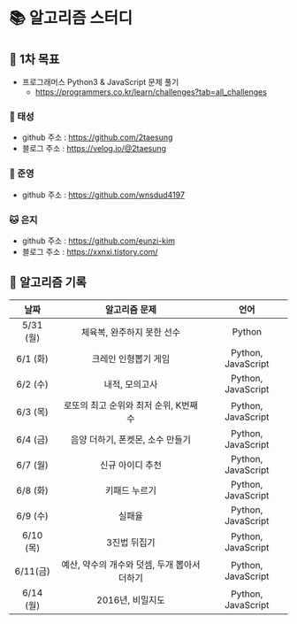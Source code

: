 # 📚 알고리즘 스터디

## 📌 1차 목표

- 프로그래머스 Python3 & JavaScript 문제 풀기
  - https://programmers.co.kr/learn/challenges?tab=all_challenges





### 🐸 태성

- github 주소 : https://github.com/2taesung
- 블로그 주소 : https://velog.io/@2taesung


### 🐰 준영

- github 주소 : https://github.com/wnsdud4197



### 🐱 은지

- github 주소 : https://github.com/eunzi-kim
- 블로그 주소 : https://xxnxi.tistory.com/





## 📅 알고리즘 기록

|   날짜    |                알고리즘 문제                 |        언어        |
| :-------: | :------------------------------------------: | :----------------: |
| 5/31 (월) |          체육복, 완주하지 못한 선수          |       Python       |
| 6/1 (화)  |             크레인 인형뽑기 게임             | Python, JavaScript |
| 6/2 (수)  |                내적, 모의고사                | Python, JavaScript |
| 6/3 (목)  |    로또의 최고 순위와 최저 순위, K번째수     | Python, JavaScript |
| 6/4 (금)  |       음양 더하기, 폰켓몬, 소수 만들기       | Python, JavaScript |
| 6/7 (월)  |               신규 아이디 추천               | Python, JavaScript |
| 6/8 (화)  |                키패드 누르기                 | Python, JavaScript |
| 6/9 (수)  |                    실패율                    | Python, JavaScript |
| 6/10 (목) |                 3진법 뒤집기                 | Python, JavaScript |
| 6/11(금)  | 예산, 약수의 개수와 덧셈, 두개 뽑아서 더하기 | Python, JavaScript |
| 6/14 (월) |               2016년, 비밀지도               | Python, JavaScript |
